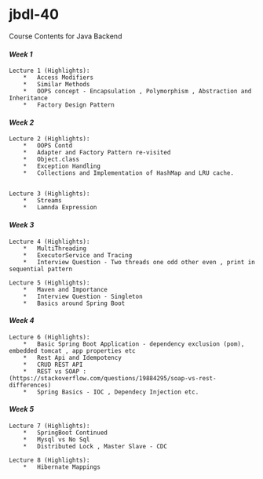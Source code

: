 # jbdl-40
Course Contents for Java Backend

#### **_Week 1_**
    Lecture 1 (Highlights):
        *   Access Modifiers
        *   Similar Methods
        *   OOPS concept - Encapsulation , Polymorphism , Abstraction and Inheritance
        *   Factory Design Pattern


#### **_Week 2_**
    Lecture 2 (Highlights):
        *   OOPS Contd
        *   Adapter and Factory Pattern re-visited
        *   Object.class
        *   Exception Handling
        *   Collections and Implementation of HashMap and LRU cache.


    Lecture 3 (Highlights):
        *   Streams
        *   Lamnda Expression

#### **_Week 3_**
    Lecture 4 (Highlights):
        *   MultiThreading
        *   ExecutorService and Tracing
        *   Interview Question - Two threads one odd other even , print in sequential pattern

    Lecture 5 (Highlights):
        *   Maven and Importance
        *   Interview Question - Singleton
        *   Basics around Spring Boot

#### **_Week 4_**
    Lecture 6 (Highlights):
        *   Basic Spring Boot Application - dependency exclusion (pom),  embedded tomcat , app properties etc
        *   Rest Api and Idempotency
        *   CRUD REST API 
        *   REST vs SOAP : (https://stackoverflow.com/questions/19884295/soap-vs-rest-differences)
        *   Spring Basics - IOC , Dependecy Injection etc.

#### **_Week 5_**
    Lecture 7 (Highlights):
        *   SpringBoot Continued
        *   Mysql vs No Sql
        *   Distributed Lock , Master Slave - CDC

    Lecture 8 (Highlights):
        *   Hibernate Mappings
